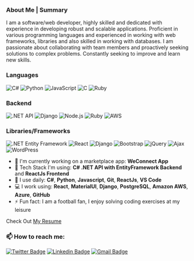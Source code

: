 ###  About Me | Summary
I am a software/web developer, highly skilled and dedicated with experience in developing robust and scalable applications. Proficient in various programming languages and experienced in working with web frameworks, libraries and also skilled in working with databases. I am passionate about collaborating with team members and proactively seeking solutions to complex problems. Constantly seeking to improve and learn new skills. <br>

### Languages

![C#](https://img.shields.io/badge/-C%23-000?&logo=C%20Sharp)
![Python](https://img.shields.io/badge/-Python-000?&logo=Python)
![JavaScript](https://img.shields.io/badge/-JavaScript-000?&logo=JavaScript)
![C](https://img.shields.io/badge/-C-000?&logo=C)
![Ruby](https://img.shields.io/badge/-Ruby-000?&logo=Ruby&logoColor=007396)

### Backend
![.NET API](https://img.shields.io/badge/-.NET%20API-000?&logo=.NET)
![Django](https://img.shields.io/badge/-Django-000?&logo=Django)
![Node.js](https://img.shields.io/badge/-Node.js-000?&logo=node.js)
![Ruby](https://img.shields.io/badge/-Ruby-000?&logo=ruby)
![AWS](https://img.shields.io/badge/-AWS-000?&logo=Amazon-AWS&logoColor=F90)

### Libraries/Frameworks
![.NET Entity Framework](https://img.shields.io/badge/-.NET%20Entity%20Framework-000?&logo=.NET)
![React](https://img.shields.io/badge/-React-000?&logo=React)
![Django](https://img.shields.io/badge/-Django-000?&logo=Django)
![Bootstrap](https://img.shields.io/badge/-bootstrap-000?&logo=bootstrap)
![jQuery](https://img.shields.io/badge/-jQuery-000?&logo=jQuery)
![Ajax](https://img.shields.io/badge/-Ajax-000?&logo=Ajax)
![WordPress](https://img.shields.io/badge/-WordPress-000?&logo=WordPress)

- 🔭 I'm currently working on a marketplace app: **WeConnect App**
- 🚀 Tech Stack I'm using: **C# .NET API with EntityFramework Backend** and **ReactJs Frontend**
- 🚀 I use daily: **C#**, **Python**, **Javascript**, **Git**, **ReactJs**, **VS Code**
- 💻 I work using: **React**, **MaterialUI**, **Django**, **PostgreSQL**, **Amazon AWS**, **Azure**, **GitHub**
- ⚡️ Fun fact: I am a football fan, I enjoy solving coding exercises at my leisure

Check Out [My Resume](https://docs.google.com/document/d/1HG93DA2YZ5ut_cl8pKw_47RC9nthDVlJYHVvXuMcDG0/edit?usp=sharing)

###  📫 How to reach me:

[![Twitter Badge](https://img.shields.io/badge/-@mayowaakinade-1ca0f1?style=flat-square&labelColor=1ca0f1&logo=twitter&logoColor=white&link=https://twitter.com/mayowaakinade)](https://twitter.com/mayowaakinade) 
[![Linkedin Badge](https://img.shields.io/badge/-mayowaakinade-blue?style=flat-square&logo=Linkedin&logoColor=white&link=https://www.linkedin.com/in/mayowaakinade/)](https://www.linkedin.com/in/mayowaakinade/)
[![Gmail Badge](https://img.shields.io/badge/Gmail-c14438?style=flat-square&logo=Gmail&logoColor=white&link=mailto:akinade.mayowa@gmail.com)](mailto:akinade.mayowa@gmail.com)

